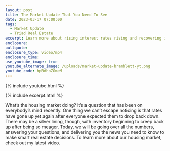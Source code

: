 ```yaml
---
layout: post
title: The Market Update That You Need To See
date: 2023-03-17 07:00:00
tags:
  - Market Update
  - Triad Real Estate
excerpt: Learn more about rising interest rates rising and recovering inventory.
enclosure:
pullquote:
enclosure_type: video/mp4
enclosure_time:
use_youtube_image: true
youtube_alternate_image: /uploads/market-update-bramblett-yt.png
youtube_code: hpBdhbZGmeM
---
```

{% include youtube.html %}

{% include excerpt.html %}

What’s the housing market doing? It’s a question that has been on everybody’s mind recently. One thing we can’t escape noticing is that rates have gone up yet again after everyone expected them to drop back down. There may be a silver lining, though, with inventory beginning to creep back up after being so meager. Today, we will be going over all the numbers, answering your questions, and delivering you the news you need to know to make smart real estate decisions. To learn more about our housing market, check out my latest video.